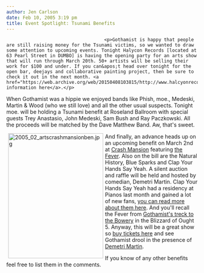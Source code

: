 ```yaml
---
author: Jen Carlson
date: Feb 10, 2005 3:19 pm
title: Event Spotlight: Tsunami Benefits
---
```


	
										<p>Gothamist is happy that people are still raising money for the Tsunami victims, so we wanted to draw some attention to upcoming events. Tonight Halycon Records [located at 63 Pearl Street in DUMBO] is having the opening party for an arts show that will run through March 20th. 50+ artists will be selling their work for $100 and under. If you can&apos;t head over tonight for the open bar, deejays and collaborative painting project, then be sure to check it out in the next month. <a href="https://web.archive.org/web/20150408103815/http://www.halcyonrecords.com/HardTimes/hardtimeseflyer.jpg">More information here</a>.</p>

<p>When Gothamist was a hippie we enjoyed bands like Phish, moe., Medeski, Martin &amp; Wood (who we still love) and all the other usual suspects. Tonight moe. will be holding a Tsunami benefit at Roseland Ballroom with special guests Trey Anastasio, John Medeski, Sam Bush and Ray Paczkowski. All the proceeds will be matched by the Dave Matthew Band. Aw, that&apos;s sweet. </p>

<p><img alt="2005_02_artscrashmansionben.jpg" src="https://web.archive.org/web/20150408103815im_/http://www.gothamist.com/images/2005_02_artscrashmansionben.jpg" width="250" height="329" align="left" hspace="5">And finally, an advance heads up on an upcoming benefit on March 2nd at <a href="https://web.archive.org/web/20150408103815/http://www.crashmansionnyc.com/">Crash Mansion</a> featuring <a href="https://web.archive.org/web/20150408103815/http://www.thefeveronline.com/">the Fever</a>. Also on the bill are the Natural History, Blue Sparks and Clap Your Hands Say Yeah. A silent auction and raffle will be held and hosted by comedian, Demetri Martin. Clap Your Hands Say Yeah had a residency at Pianos last month and gained a lot of new fans, <a href="https://web.archive.org/web/20150408103815/http://irockiroll.blogspot.com/2005/01/coma-coma-cmon.html">you can read more about them here</a>. And you&apos;ll recall the Fever from <a href="https://web.archive.org/web/20150408103815/http://www.gothamist.com/archives/2005/01/24/pictorial_review_the_fever_bowery_ballroom_012205.php">Gothamist&apos;s treck to the Bowery</a> in the Blizzard of Ought 5. Anyway, this will be a great show so <a href="https://web.archive.org/web/20150408103815/http://www.ticketweb.com/user/?region=nyc&amp;query=detail&amp;event=576186&amp;Refid=crash">buy tickets here</a> and see Gothamist drool in the presence of <a href="https://web.archive.org/web/20150408103815/http://www.demetrimartin.com/">Demetri Martin</a>.</p>

<p>If you know of any other benefits feel free to list them in the comments. </p>					
										
									
				